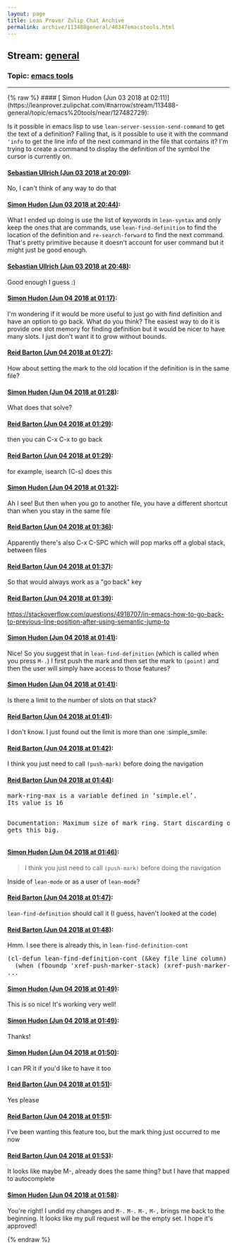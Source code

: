 ```yaml
---
layout: page
title: Lean Prover Zulip Chat Archive 
permalink: archive/113488general/48347emacstools.html
---
```


## Stream: [general](https://leanprover-community.github.io/archive/113488general/index.html)
### Topic: [emacs tools](https://leanprover-community.github.io/archive/113488general/48347emacstools.html)

---

<base href="https://leanprover.zulipchat.com">
{% raw %}
#### [ Simon Hudon (Jun 03 2018 at 02:11)](https://leanprover.zulipchat.com/#narrow/stream/113488-general/topic/emacs%20tools/near/127482729):
<p>Is it possible in emacs lisp to use <code>lean-server-session-send-command</code> to get the text of a definition? Failing that, is it possible to use it with the command <code>'info</code> to get the line info of the next command in the file that contains it? I'm trying to create a command to display the definition of the symbol the cursor is currently on.</p>

#### [ Sebastian Ullrich (Jun 03 2018 at 20:09)](https://leanprover.zulipchat.com/#narrow/stream/113488-general/topic/emacs%20tools/near/127510536):
<p>No, I can't think of any way to do that</p>

#### [ Simon Hudon (Jun 03 2018 at 20:44)](https://leanprover.zulipchat.com/#narrow/stream/113488-general/topic/emacs%20tools/near/127511408):
<p>What I ended up doing is use the list of keywords in <code>lean-syntax</code> and only keep the ones that are commands, use <code>lean-find-definition</code> to find the location of the definition and <code>re-search-forward</code> to find the next command. That's pretty primitive because it doesn't account for user command but it might just be good enough.</p>

#### [ Sebastian Ullrich (Jun 03 2018 at 20:48)](https://leanprover.zulipchat.com/#narrow/stream/113488-general/topic/emacs%20tools/near/127511513):
<p>Good enough I guess :)</p>

#### [ Simon Hudon (Jun 04 2018 at 01:17)](https://leanprover.zulipchat.com/#narrow/stream/113488-general/topic/emacs%20tools/near/127518889):
<p>I'm wondering if it would be more useful to just go with find definition and have an option to go back. What do you think? The easiest way to do it is provide one slot memory for finding definition but it would be nicer to have many slots. I just don't want it to grow without bounds.</p>

#### [ Reid Barton (Jun 04 2018 at 01:27)](https://leanprover.zulipchat.com/#narrow/stream/113488-general/topic/emacs%20tools/near/127519166):
<p>How about setting the mark to the old location if the definition is in the same file?</p>

#### [ Simon Hudon (Jun 04 2018 at 01:28)](https://leanprover.zulipchat.com/#narrow/stream/113488-general/topic/emacs%20tools/near/127519210):
<p>What does that solve?</p>

#### [ Reid Barton (Jun 04 2018 at 01:29)](https://leanprover.zulipchat.com/#narrow/stream/113488-general/topic/emacs%20tools/near/127519219):
<p>then you can C-x C-x to go back</p>

#### [ Reid Barton (Jun 04 2018 at 01:29)](https://leanprover.zulipchat.com/#narrow/stream/113488-general/topic/emacs%20tools/near/127519227):
<p>for example, isearch (C-s) does this</p>

#### [ Simon Hudon (Jun 04 2018 at 01:32)](https://leanprover.zulipchat.com/#narrow/stream/113488-general/topic/emacs%20tools/near/127519340):
<p>Ah I see! But then when you go to another file, you have a different shortcut than when you stay in the same file</p>

#### [ Reid Barton (Jun 04 2018 at 01:36)](https://leanprover.zulipchat.com/#narrow/stream/113488-general/topic/emacs%20tools/near/127519418):
<p>Apparently there's also C-x C-SPC which will pop marks off a global stack, between files</p>

#### [ Reid Barton (Jun 04 2018 at 01:37)](https://leanprover.zulipchat.com/#narrow/stream/113488-general/topic/emacs%20tools/near/127519469):
<p>So that would always work as a "go back" key</p>

#### [ Reid Barton (Jun 04 2018 at 01:39)](https://leanprover.zulipchat.com/#narrow/stream/113488-general/topic/emacs%20tools/near/127519533):
<p><a href="https://stackoverflow.com/questions/4918707/in-emacs-how-to-go-back-to-previous-line-position-after-using-semantic-jump-to" target="_blank" title="https://stackoverflow.com/questions/4918707/in-emacs-how-to-go-back-to-previous-line-position-after-using-semantic-jump-to">https://stackoverflow.com/questions/4918707/in-emacs-how-to-go-back-to-previous-line-position-after-using-semantic-jump-to</a></p>

#### [ Simon Hudon (Jun 04 2018 at 01:41)](https://leanprover.zulipchat.com/#narrow/stream/113488-general/topic/emacs%20tools/near/127519595):
<p>Nice! So you suggest that in <code>lean-find-definition</code> (which is called when you press <code>M-.</code>) I first push the mark and then set the mark to <code>(point)</code> and then the user will simply have access to those features?</p>

#### [ Simon Hudon (Jun 04 2018 at 01:41)](https://leanprover.zulipchat.com/#narrow/stream/113488-general/topic/emacs%20tools/near/127519597):
<p>Is there a limit to the number of slots on that stack?</p>

#### [ Reid Barton (Jun 04 2018 at 01:41)](https://leanprover.zulipchat.com/#narrow/stream/113488-general/topic/emacs%20tools/near/127519603):
<p>I don't know. I just found out the limit is more than one <span class="emoji emoji-1f642" title="simple smile">:simple_smile:</span></p>

#### [ Reid Barton (Jun 04 2018 at 01:42)](https://leanprover.zulipchat.com/#narrow/stream/113488-general/topic/emacs%20tools/near/127519650):
<p>I think you just need to call <code>(push-mark)</code> before doing the navigation</p>

#### [ Reid Barton (Jun 04 2018 at 01:44)](https://leanprover.zulipchat.com/#narrow/stream/113488-general/topic/emacs%20tools/near/127519710):
<div class="codehilite"><pre><span></span>mark-ring-max is a variable defined in ‘simple.el’.
Its value is 16

Documentation:
Maximum size of mark ring.  Start discarding off end if gets this big.
</pre></div>

#### [ Simon Hudon (Jun 04 2018 at 01:46)](https://leanprover.zulipchat.com/#narrow/stream/113488-general/topic/emacs%20tools/near/127519766):
<blockquote>
<p>I think you just need to call <code>(push-mark)</code> before doing the navigation</p>
</blockquote>
<p>Inside of <code>lean-mode</code> or as a user of <code>lean-mode</code>?</p>

#### [ Reid Barton (Jun 04 2018 at 01:47)](https://leanprover.zulipchat.com/#narrow/stream/113488-general/topic/emacs%20tools/near/127519772):
<p><code>lean-find-definition</code> should call it (I guess, haven't looked at the code)</p>

#### [ Reid Barton (Jun 04 2018 at 01:48)](https://leanprover.zulipchat.com/#narrow/stream/113488-general/topic/emacs%20tools/near/127519825):
<p>Hmm. I see there is already this, in <code>lean-find-definition-cont</code></p>
<div class="codehilite"><pre><span></span><span class="p">(</span><span class="nb">cl-defun</span> <span class="nv">lean-find-definition-cont</span> <span class="p">(</span><span class="kp">&amp;key</span> <span class="nv">file</span> <span class="nv">line</span> <span class="nv">column</span><span class="p">)</span>
  <span class="p">(</span><span class="nb">when</span> <span class="p">(</span><span class="nf">fboundp</span> <span class="ss">&#39;xref-push-marker-stack</span><span class="p">)</span> <span class="p">(</span><span class="nv">xref-push-marker-stack</span><span class="p">))</span>
<span class="o">...</span>
</pre></div>

#### [ Simon Hudon (Jun 04 2018 at 01:49)](https://leanprover.zulipchat.com/#narrow/stream/113488-general/topic/emacs%20tools/near/127519832):
<p>This is so nice! It's working very well!</p>

#### [ Simon Hudon (Jun 04 2018 at 01:49)](https://leanprover.zulipchat.com/#narrow/stream/113488-general/topic/emacs%20tools/near/127519836):
<p>Thanks!</p>

#### [ Simon Hudon (Jun 04 2018 at 01:50)](https://leanprover.zulipchat.com/#narrow/stream/113488-general/topic/emacs%20tools/near/127519894):
<p>I can PR it if you'd like to have it too</p>

#### [ Reid Barton (Jun 04 2018 at 01:51)](https://leanprover.zulipchat.com/#narrow/stream/113488-general/topic/emacs%20tools/near/127519900):
<p>Yes please</p>

#### [ Reid Barton (Jun 04 2018 at 01:51)](https://leanprover.zulipchat.com/#narrow/stream/113488-general/topic/emacs%20tools/near/127519907):
<p>I've been wanting this feature too, but the mark thing just occurred to me now</p>

#### [ Reid Barton (Jun 04 2018 at 01:53)](https://leanprover.zulipchat.com/#narrow/stream/113488-general/topic/emacs%20tools/near/127519969):
<p>It looks like maybe M-, already does the same thing? but I have that mapped to autocomplete</p>

#### [ Simon Hudon (Jun 04 2018 at 01:58)](https://leanprover.zulipchat.com/#narrow/stream/113488-general/topic/emacs%20tools/near/127520133):
<p>You're right! I undid my changes and <code>M-.</code> <code>M-.</code> <code>M-,</code> <code>M-,</code> brings me back to the beginning. It looks like my pull request will be the empty set. I hope it's approved!</p>


{% endraw %}

